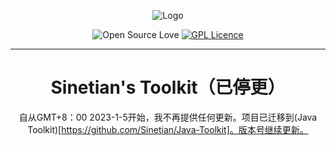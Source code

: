 <div align="center">

![Logo](https://img.kookapp.cn/assets/2022-12/0jJT3FGX3r09a03h.png)

![Open Source Love](https://badges.frapsoft.com/os/v3/open-source.svg?v=103)
[![GPL Licence](https://badges.frapsoft.com/os/gpl/gpl.png?v=103)](https://opensource.org/licenses/GPL-3.0/)

---

# Sinetian's Toolkit（已停更）

自从GMT+8：00 2023-1-5开始，我不再提供任何更新。项目已迁移到(Java Toolkit)[https://github.com/Sinetian/Java-Toolkit]。版本号继续更新。

</div>
